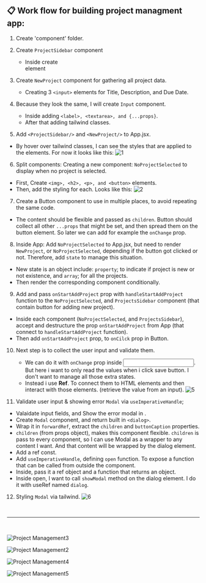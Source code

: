 ## 📋 Work flow for building project managment app:

1. Create 'component' folder.

2. Create `ProjectSidebar` component
   * Inside create <aside> element

3. Create `NewProject` component for gathering all project data.
   * Creating 3 `<input>` elements for Title, Description, and Due Date.

4. Because they look the same, I will create `Input` component.
   * Inside adding `<label>, <textarea>, and {...props}`.
   * After that adding tailwind classes.

5. Add `<ProjectSidebar/>` and `<NewProject/>` to App.jsx.
* By hover over tailwind classes, I can see the styles that are applied to the elements.
For now it looks like this:
![1](https://github.com/shanibider/React-project-management/assets/72359805/33ace472-9907-42c0-8abd-84dc12fe2589)

6. Split components: Creating a new component: `NoProjectSelected` to display when no project is selected.
  * First, Create `<img>, <h2>, <p>, and <button>` elements.
  * Then, add the styling for each.
Looks like this:
![2](https://github.com/shanibider/React-project-management/assets/72359805/0c4217ac-1059-4bce-b0e4-f695a7a1750c)

7. Create a Button component to use in multiple places, to avoid repeating the same code.
  * The content should be flexible and passed as `children`. Button should collect all other `...props` that might be set, and then spread them on the button element. So later we can add for example the `onChange` prop.

8. Inside App: Add `NoProjectSelected` to App.jsx, but need to render `NewProject`, or `NoProjectSelected`, depending if the button got clicked or not. Therefore, add `state` to manage this situation.
  * New state is an object include: `property`; to indicate if project is new or not existence, and `array`; for all the projects.
  * Then render the corresponding component conditionally.
    
9. Add and pass `onStartAddProject` prop with `handleStartAddProject` function to the `NoProjectSelected`, and `ProjectsSidebar` component (that contain button for adding new project).
  * Inside each component (`NoProjectSelected`, and `ProjectsSidebar`), accept and destructure the prop `onStartAddProject` from App (that connect to `handleStartAddProject` function).
  * Then add `onStartAddProject` prop, to `onCilck` prop in Button.
    
10. Next step is to collect the user input and validate them.
    * We can do it with `onChange` prop inside <input>. But here i want to only read the values when i click save button. I don't want to manage all those extra states.
    * Instead i use **Ref**. To connect them to HTML elements and then interact with those elements. (retrieve the value from an input).
![5](https://github.com/shanibider/React-project-management/assets/72359805/2866ab87-8f24-460c-a60a-a6955a872179)

11. Validate user input & showing error `Modal` via `useImperativeHandle`;
  * Valaidate input fields, and Show the error modal in <NewProject>.
  * Create `Modal` component, and return built in `<dialog>`.
  * Wrap it in `forwardRef`, extract the `children` and `buttonCaption` properties.
  * `children` (from props object), makes this component flexible. `children` is pass to every component, so I can use Modal as a wrapper to any content I want. And that content will be wrapped by the dialog element.
  * Add a ref const.
  * Add `useImperativeHandle`, defining `open` function. To expose a function that can be called from outside the component.
  * Inside, pass it a ref object and a function that returns an object.
  * Inside open, I want to call `showModal` method on the dialog element. I do it with useRef named `dialog`.

12. Styling `Modal` via tailwind.
![6](https://github.com/shanibider/React-project-management/assets/72359805/37215eb0-7f60-4760-8cff-e7a052798c93)










<br>

---
<br>

![Project Management3](https://github.com/shanibider/React-project-management/assets/72359805/213d0f3d-fc5b-4ab9-8d55-041ac6c5c841)

![Project Management2](https://github.com/shanibider/React-project-management/assets/72359805/0244802e-6ce3-4e5c-81f0-6dbad51c4cf3)

![Project Management4](https://github.com/shanibider/React-project-management/assets/72359805/24d0724d-31d6-4960-84e9-b8339c015350)

![Project Management5](https://github.com/shanibider/React-project-management/assets/72359805/099d1eef-faef-4b95-9f9e-ab3d9fc04f60)

